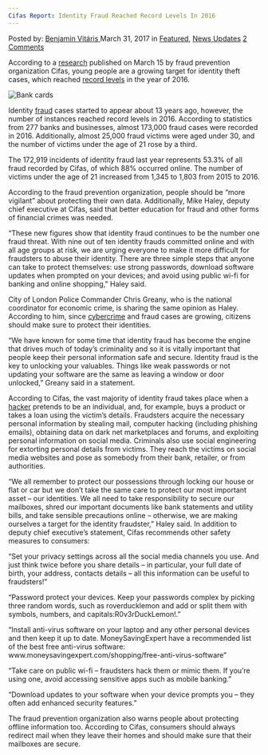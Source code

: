 ```yaml
---
Cifas Report: Identity Fraud Reached Record Levels In 2016
---
```

<article class="post-listing post-18899 post type-post status-publish format-standard has-post-thumbnail hentry 

<div class="post-inner">
<span>Posted by: <a href="https://www.deepdotweb.com/author/benjaminvi/" title="">Benjamin Vitáris </a></span>
<span>March 31, 2017</span>
<span>in <a href="https://www.deepdotweb.com/category/deepdot-news/" rel="category tag">Featured</a>, <a href="https://www.deepdotweb.com/category/news-updates/" rel="category tag">News Updates</a></span>
<span><a href="https://www.deepdotweb.com/2017/03/31/cifas-report-identity-fraud-reached-record-levels-in-2016/#comments">2 Comments</a></span>


<p>According to a <a href="https://www.cifas.org.uk/press_centre/identity-fraud-reaches-record-levels">research</a> published on March 15 by fraud prevention organization Cifas, young people are a growing target for identity theft cases, which reached <a href="http://www.bbc.com/news/uk-39268542">record levels</a> in the year of 2016.</p>
<p><img class="wp-image-18909 aligncenter" src="/imgs/2017/03/bank-cards.jpeg" alt="Bank cards" srcset="/imgs/2017/03/bank-cards.jpeg 660w, /imgs/2017/03/bank-cards-300x169.jpeg 300w" sizes="(max-width: 660px) 100vw, 660px"/></p>
<p>Identity <a href="https://www.deepdotweb.com/tag/fraud/">fraud</a> cases started to appear about 13 years ago, however, the number of instances reached record levels in 2016. According to statistics from 277 banks and businesses, almost 173,000 fraud cases were recorded in 2016. Additionally, almost 25,000 fraud victims were aged under 30, and the number of victims under the age of 21 rose by a third.</p>
<p>The 172,919 incidents of identity fraud last year represents 53.3% of all fraud recorded by Cifas, of which 88% occurred online. The number of victims under the age of 21 increased from 1,345 to 1,803 from 2015 to 2016.</p>
<p>According to the fraud prevention organization, people should be “more vigilant” about protecting their own data. Additionally, Mike Haley, deputy chief executive at Cifas, said that better education for fraud and other forms of financial crimes was needed.</p>
<p>“These new figures show that identity fraud continues to be the number one fraud threat. With nine out of ten identity frauds committed online and with all age groups at risk, we are urging everyone to make it more difficult for fraudsters to abuse their identity. There are three simple steps that anyone can take to protect themselves: use strong passwords, download software updates when prompted on your devices; and avoid using public wi-fi for banking and online shopping,” Haley said.</p>
<p>City of London Police Commander Chris Greany, who is the national coordinator for economic crime, is sharing the same opinion as Haley. According to him, since <a href="https://www.deepdotweb.com/tag/cybercrime/">cybercrime</a> and fraud cases are growing, citizens should make sure to protect their identities.</p>
<p>“We have known for some time that identity fraud has become the engine that drives much of today’s criminality and so it is vitally important that people keep their personal information safe and secure. Identity fraud is the key to unlocking your valuables. Things like weak passwords or not updating your software are the same as leaving a window or door unlocked,” Greany said in a statement.</p>
<p>According to Cifas, the vast majority of identity fraud takes place when a <a href="https://www.deepdotweb.com/tag/hacker/">hacker</a> pretends to be an individual, and, for example, buys a product or takes a loan using the victim’s details. Fraudsters acquire the necessary personal information by stealing mail, computer hacking (including phishing emails), obtaining data on dark net marketplaces and forums, and exploiting personal information on social media. Criminals also use social engineering for extorting personal details from victims. They reach the victims on social media websites and pose as somebody from their bank, retailer, or from authorities.</p>
<p>“We all remember to protect our possessions through locking our house or flat or car but we don’t take the same care to protect our most important asset – our identities. We all need to take responsibility to secure our mailboxes, shred our important documents like bank statements and utility bills, and take sensible precautions online – otherwise, we are making ourselves a target for the identity fraudster,” Haley said. In addition to deputy chief executive’s statement, Cifas recommends other safety measures to consumers:</p>
<p>“Set your privacy settings across all the social media channels you use. And just think twice before you share details – in particular, your full date of birth, your address, contacts details – all this information can be useful to fraudsters!”</p>
<p>“Password protect your devices. Keep your passwords complex by picking three random words, such as roverducklemon and add or split them with symbols, numbers, and capitals:R0v3rDuckLemon!.”</p>
<p>“Install anti-virus software on your laptop and any other personal devices and then keep it up to date. MoneySavingExpert have a recommended list of the best free anti-virus software: www.moneysavingexpert.com/shopping/free-anti-virus-software”</p>
<p>“Take care on public wi-fi – fraudsters hack them or mimic them. If you’re using one, avoid accessing sensitive apps such as mobile banking.”</p>
<p>“Download updates to your software when your device prompts you – they often add enhanced security features.”</p>
<p>The fraud prevention organization also warns people about protecting offline information too. According to Cifas, consumers should always redirect mail when they leave their homes and should make sure that their mailboxes are secure.</p>
</div>
<span style="display:none" class="updated">2017-03-31<a href="https://www.deepdotweb.com/author/benjaminvi/" title="Posts by Benjamin Vitáris" rel="author">Benjamin Vitáris</a></strong></div>
</div>
</article>

